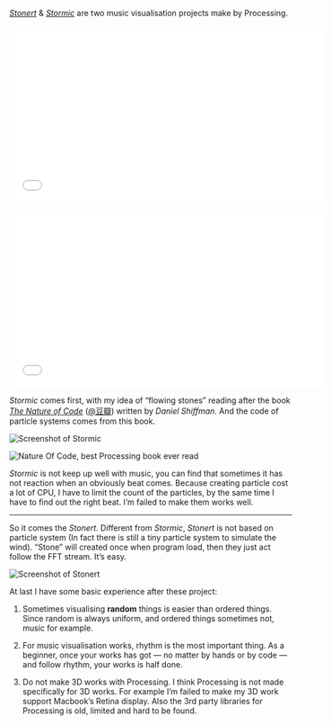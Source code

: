 *[Stonert](https://github.com/houkanshan/stonert)* & *[Stormic](https://github.com/houkanshan/stormic)* are two music visualisation projects make by Processing.

<p>
<iframe width="560" height="315" src="//www.youtube.com/embed/cJ_yJjVNTRI?rel=0" frameborder="0" allowfullscreen alt="Stormic demo, on youtube"></iframe>
</p>

<p>
<iframe width="560" height="315" src="//www.youtube.com/embed/jUjYWAIbi4M?rel=0" frameborder="0" allowfullscreen alt="Stonert demo, on youtube"></iframe>
</p>

*Stormic* comes first, with my idea of “flowing stones” reading after the book *[The Nature of Code](http://natureofcode.com/)* ([@豆瓣](http://book.douban.com/subject/20452058/)) written by *Daniel Shiffman*. And the code of particle systems comes from this book. 

![Screenshot of Stormic](https://houkanshan.github.io/stormic/daily/5.1.png)

![Nature Of Code, best Processing book ever read](http://cl.ly/Vxy9/Image%202014-06-07%20at%2010.06.25%20PM.png)

*Stormic* is not keep up well with music, you can find that sometimes it has not reaction when an obviously beat comes. Because creating particle cost a lot of CPU, I have to limit the count of the particles, by the same time I have to find out the right beat. I’m failed to make them works well.

----

So it comes the *Stonert*. Different from *Stormic*, *Stonert* is not based on particle system (In fact there is still a tiny particle system to simulate the wind). “Stone” will created once when program load, then they just act follow the FFT stream. It’s easy.

![Screenshot of Stonert](https://houkanshan.github.io/stonert/daily/7.1.png)

At last I have some basic experience after these project: 

1. Sometimes visualising **random** things is easier than ordered things. Since random is always uniform, and ordered things sometimes not, music for example.

2. For music visualisation works, rhythm is the most important thing. As a beginner, once your works has got — no matter by hands or by code — and follow rhythm, your works is half done.

3. Do not make 3D works with Processing. I think Processing is not made specifically for 3D works. For example I’m failed to make my 3D work support Macbook’s Retina display. Also the 3rd party libraries for Processing is old, limited and hard to be found.